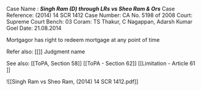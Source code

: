 Case Name : ***Singh Ram (D) through LRs vs Sheo Ram & Ors***
Case Reference: (2014) 14 SCR 1412
Case Number: CA No. 5198 of 2008
Court: Supreme Court
Bench: 03
Coram: TS Thakur, C Nagappan, Adarsh Kumar Goel
Date: 21.08.2014

Mortgagor has right to redeem mortgage at any point of time

Refer also:
[[]]
Judgment name

See also:
[[ToPA, Section 58]]
[[ToPA - Section 62]] 
[[Limitation - Article 61 ]]

![[Singh Ram vs Sheo Ram, (2014) 14 SCR 1412.pdf]]